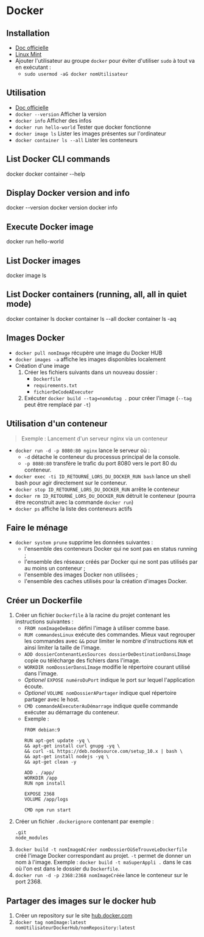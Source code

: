 # Docker

## Installation

* [Doc officielle](https://docs.docker.com/install/linux/docker-ce/ubuntu/)
* [Linux Mint](https://linuxhint.com/install_docker_linux_mint/)
* Ajouter l'utilisateur au groupe `docker` pour éviter d'utiliser `sudo` à tout va en exécutant :
    * `sudo usermod -aG docker nomUtilisateur`

## Utilisation

* [Doc officielle](/home/nicolas/Documents/Manuels/Manuels)
* `docker --version` Afficher la version
* `docker info` Afficher des infos
* `docker run hello-world` Tester que docker fonctionne
* `docker image ls` Lister les images présentes sur l'ordinateur
* `docker container ls --all` Lister les conteneurs

## List Docker CLI commands

docker
docker container --help

## Display Docker version and info

docker --version
docker version
docker info

## Execute Docker image

docker run hello-world

## List Docker images

docker image ls

## List Docker containers (running, all, all in quiet mode)

docker container ls
docker container ls --all
docker container ls -aq

## Images Docker

* `docker pull nomImage` récupère une image du Docker HUB
* `docker images -a` affiche les images disponibles localement
* Création d'une image
    1. Créer les fichiers suivants dans un nouveau dossier :
        * `Dockerfile`
        * `requirements.txt`
        * `fichierDeCodeAExecuter`
    2. Exécuter `docker build --tag=nomdutag .` pour créer l'image (`--tag` peut être remplacé par `-t`)

## Utilisation d'un conteneur

> Exemple : Lancement d'un serveur nginx via un conteneur

* `docker run -d -p 8080:80 nginx` lance le serveur où :
    * `-d` détache le conteneur du processus principal de la console.
    * `-p 8080:80` transfère le trafic du port 8080 vers le port 80 du conteneur.
* `docker exec -ti ID_RETOURNÉ_LORS_DU_DOCKER_RUN bash` lance un shell bash pour agir directement sur le conteneur.
* `docker stop ID_RETOURNÉ_LORS_DU_DOCKER_RUN` arrête le conteneur
* `docker rm ID_RETOURNÉ_LORS_DU_DOCKER_RUN` détruit le conteneur (pourra être reconstruit avec la commande `docker run`)
* `docker ps` affiche la liste des conteneurs actifs

## Faire le ménage

* `docker system prune` supprime les données suivantes :
    * l'ensemble des conteneurs Docker qui ne sont pas en status running ;
    * l'ensemble des réseaux créés par Docker qui ne sont pas utilisés par au moins un conteneur ;
    * l'ensemble des images Docker non utilisées ;
    * l'ensemble des caches utilisés pour la création d'images Docker.

## Créer un Dockerfile

1. Créer un fichier `Dockerfile` à la racine du projet contenant les instructions suivantes :
    * `FROM nomImageDeBase` défini l'image à utiliser comme base.
    * `RUM commandesLinux` exécute des commandes. Mieux vaut regrouper les commandes avec `&&` pour limiter le nombre d'instructions `RUN` et ainsi limiter la taille de l'image.
    * `ADD dossierContenantLesSources dossierDeDestinationDansLImage` copie ou télécharge des fichiers dans l'image.
    * `WORKDIR nomDossierDansLImage` modifie le répertoire courant utilisé dans  l'image.
    * *Optionel* `EXPOSE numéroDuPort` indique le port sur lequel l'application écoute.
    * *Optionel* `VOLUME nomDossierAPartager` indique quel répertoire partager avec le host.
    * `CMD commandeAExecuterAuDémarrage` indique quelle commande exécuter au démarrage du conteneur.
    * Exemple :
        ```
        FROM debian:9

        RUN apt-get update -yq \
        && apt-get install curl gnupg -yq \
        && curl -sL https://deb.nodesource.com/setup_10.x | bash \
        && apt-get install nodejs -yq \
        && apt-get clean -y

        ADD . /app/
        WORKDIR /app
        RUN npm install

        EXPOSE 2368
        VOLUME /app/logs

        CMD npm run start
        ``` 
2. Créer un fichier `.dockerignore` contenant par exemple :
    ```
    .git
    node_modules
    ```
3. `docker build -t nomImageACréer nomDossierOùSeTrouveLeDockerfile` créé l'image Docker correspondant au projet. `-t` permet de donner un nom à l'image. Exemple : `docker build -t maSuperAppli .` dans le cas où l'on est dans le dossier du `Dockerfile`.
4. `docker run -d -p 2368:2368 nomImageCréée` lance le conteneur sur le port 2368.

## Partager des images sur le docker hub

1. Créer un repository sur le site [hub.docker.com](https://hub.docker.com)
2. `docker tag nomImage:latest nomUtilisateurDockerHub/nomRepository:latest`
